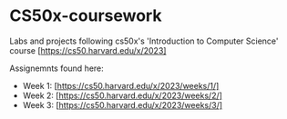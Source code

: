 # CS50x-coursework
Labs and projects following cs50x's 'Introduction to Computer Science' course [https://cs50.harvard.edu/x/2023]

Assignemnts found here:
- Week 1: [https://cs50.harvard.edu/x/2023/weeks/1/]
- Week 2: [https://cs50.harvard.edu/x/2023/weeks/2/]
- Week 3: [https://cs50.harvard.edu/x/2023/weeks/3/]

